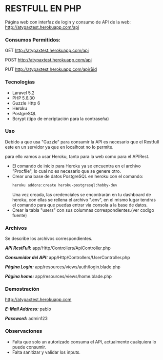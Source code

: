 # RESTFULL EN PHP

Página web con interfaz de login y consumo de API de la web:
http://atypaxtest.herokuapp.com/api

### Consumos Permitidos: ###

GET http://atypaxtest.herokuapp.com/api

POST http://atypaxtest.herokuapp.com/api

PUT http://atypaxtest.herokuapp.com/api/$id

### Tecnologias ###
 - Laravel 5.2
 - PHP 5.6.30
 - Guzzle Http 6
 - Heroku
 - PostgreSQL
 - Bcrypt (tipo de encriptación para la contraseña)

### Uso ###

Debido a que usa "Guzzle" para consumir la API es necesario que el Restfull este en un servidor ya que en localhost no lo permite.

para ello vamos a usar Heroku, tanto para la web como para el APIRest.

- El comando de inicio para Heroku ya se encuentra en el archivo "Procfile", lo cual no es necesario que se genere otro.
- Crear una base de datos PostgreSQL en heroku con el comando:
    ```sh
    heroku addons:create heroku-postgresql:hobby-dev
    ```
    Una vez creada, las credenciales se encontrarán en tu dashboard de heroku, con ellas se rellena el archivo ".env", en el mismo lugar tendras el comando para que puedas entrar via consola a la base de datos.
- Crear la tabla "users" con sus columnas correspondientes.(ver codigo fuente)

### Archivos ###

Se describe los archivos correspondientes.

***API RestFull:***
app/Http/Controllers/ApiController.php

***Consumidor del API:***
app/Http/Controllers/UserController.php

***Página Login:***
app/resources/views/auth/login.blade.php

***Página home:***
app/resources/views/home.blade.php

### Demostración ###
http://atypaxtest.herokuapp.com

***E-Mail Address:*** pablo

***Password:*** admin123

### Observaciones ###
- Falta que solo un autorizado consuma el API, actualmente cualquiera lo puede consumir.
- Falta sanitizar y validar los inputs.